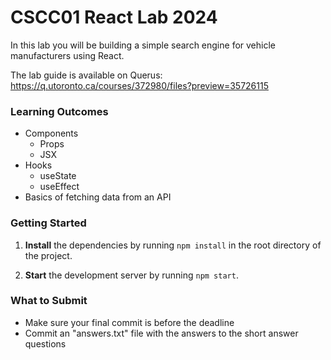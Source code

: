 # CSCC01 React Lab 2024

In this lab you will be building a simple search engine for vehicle manufacturers using React.

The lab guide is available on Querus: https://q.utoronto.ca/courses/372980/files?preview=35726115

### Learning Outcomes
- Components
  - Props
  - JSX
- Hooks
  - useState
  - useEffect
- Basics of fetching data from an API


### Getting Started
1. **Install** the dependencies by running `npm install` in the root directory of the project.

2. **Start** the development server by running `npm start`.


### What to Submit
- Make sure your final commit is before the deadline
- Commit an "answers.txt" file with the answers to the short answer questions
